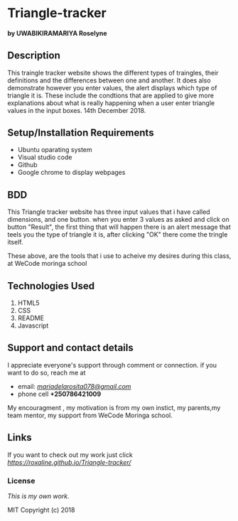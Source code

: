 # Triangle-tracker
#### by **UWABIKIRAMARIYA Roselyne**
## Description
This traingle tracker website shows the different types of traingles, their definitions and the differences between one and another. It does also demonstrate however you enter  values, the alert displays which type of triangle it is.
These include the condtions that are applied to give more explanations about what is really happening when a user enter triangle values in the input boxes. 14th December 2018.
## Setup/Installation Requirements
* Ubuntu oparating system
* Visual studio code
* Github
* Google chrome to display webpages
## BDD
This Triangle tracker website has three input values that i have called dimensions, and one button. 
when you enter 3 values as asked and click on button "Result", the first thing that will happen there is an alert message that teels you the type of triangle it is, after clicking "OK" there come the tringle itself.

These above, are the tools that i use to acheive my desires during this class, at WeCode moringa school
## Technologies Used
1. HTML5
2. CSS
3. README
4. Javascript
## Support and contact details
I appreciate everyone's support through comment or connection.
if you want to do so, reach me at 
* email: *mariadelarosita078@gmail.com*
* phone cell **+250786421009**

My encouragment , my motivation is from my own instict, my parents,my team mentor, my support from WeCode Moringa school.
## Links
If you want to check out my work just click *https://roxaline.github.io/Triangle-tracker/*
### License
*This is my own work.*

MIT Copyright (c) 2018 